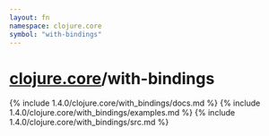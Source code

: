 ```yaml
---
layout: fn
namespace: clojure.core
symbol: "with-bindings"
---
```


# [clojure.core](../)/with-bindings

{% include 1.4.0/clojure.core/with_bindings/docs.md %}
{% include 1.4.0/clojure.core/with_bindings/examples.md %}
{% include 1.4.0/clojure.core/with_bindings/src.md %}

